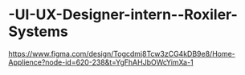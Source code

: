 # -UI-UX-Designer-intern--Roxiler-Systems

https://www.figma.com/design/Togcdmj8Tcw3zCG4kDB9e8/Home-Applience?node-id=620-238&t=YgFhAHJbOWcYimXa-1
